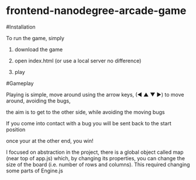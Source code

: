 frontend-nanodegree-arcade-game
===============================

#Installation

To run the game, simply

1. download the game

2. open index.html (or use a local server no difference)

3. play

#Gameplay

Playing is simple, move around using the arrow keys, (◄ ▲ ▼ ►) to move around, avoiding the bugs,

the aim is to get to the other side, while avoiding the moving bugs

If you come into contact with a bug you will be sent back to the start position

once your at the other end, you win!




I focused on abstraction in the project, there is a global object called map (near top of app.js) which, by changing its properties, you can change the size of the board (i.e. number of rows and columns). This required changing some parts of Engine.js
